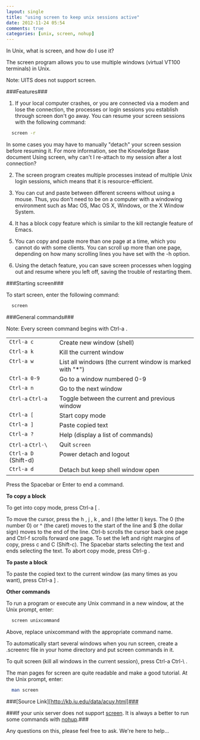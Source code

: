 ```yaml
---
layout: single
title: "using screen to keep unix sessions active"
date: 2012-11-24 05:54
comments: true
categories: [unix, screen, nohup]
---
```



In Unix, what is screen, and how do I use it?

The screen program allows you to use multiple windows (virtual VT100 terminals) in Unix.

Note: UITS does not support screen.

###Features###

1. If your local computer crashes, or you are connected via a modem and lose the connection, the processes or login sessions you establish through screen don't go away. You can resume your screen sessions with the following command:

```sh
  screen -r
```

In some cases you may have to manually "detach" your screen session before resuming it. For more information, see the Knowledge Base document Using screen, why can't I re-attach to my session after a lost connection? 

2. The screen program creates multiple processes instead of multiple Unix login sessions, which means that it is resource-efficient. 

3. You can cut and paste between different screens without using a mouse. Thus, you don't need to be on a computer with a windowing environment such as Mac OS, Mac OS X, Windows, or the X Window System. 

4. It has a block copy feature which is similar to the kill rectangle feature of Emacs. 

5. You can copy and paste more than one page at a time, which you cannot do with some clients. You can scroll up more than one page, depending on how many scrolling lines you have set with the  -h  option. 

6. Using the detach feature, you can save screen processes when logging out and resume where you left off, saving the trouble of restarting them.


###Starting screen###

To start screen, enter the following command:

```sh
  screen
```


###General commands###

Note: Every screen command begins with Ctrl-a .


<table cellpadding="10">
  <tr align="left" valign="top">
    <td align="left">
      <code>Ctrl-a&nbsp;c</code> </td>
    <td align="left">Create new window (shell) </td>
  </tr>
  <tr valign="top">
    <td align="left">
      <code>Ctrl-a&nbsp;k</code> 
     </td>
    <td align="left">Kill the current window
  </td>
  </tr>
  <tr valign="top">
    <td align="left">
      <code>Ctrl-a&nbsp;w</code>
    </td>
    <td align="left">List all windows (the current window is marked with "*")</td>
  </tr>
  <tr valign="top">
    <td align="left">
      <code>Ctrl-a&nbsp;0-9</code>
    </td>
    <td align="left">Go to a window numbered 0-9</td>
  </tr>
  <tr valign="top">
    <td align="left">
      <code>Ctrl-a&nbsp;n</code>
    </td>
    <td align="left">Go to the next window </td>
  </tr>
  <tr valign="top">
    <td align="left">
      <code>Ctrl-a</code>&nbsp;<code>Ctrl-a </code>
    </td>
    <td align="left">Toggle between the current and previous window
    </td>
  </tr>
  <tr valign="top">
  <td align="left">
  <code>Ctrl-a&nbsp;[</code> </td>
  <td align="left">Start copy mode
  </td>
  </tr>
  <tr valign="top">
  <td align="left">
  <code>Ctrl-a&nbsp;]</code> </td>
  <td align="left">Paste copied text
  </td>
  </tr>
  <tr valign="top">
  <td align="left">
  <code>Ctrl-a&nbsp;?</code> </td>
  <td align="left">Help (display a list of commands)
  </td>
  </tr>
  <tr valign="top">
  <td align="left">
  <code>Ctrl-a</code>&nbsp;<code>Ctrl-\</code> </td>
  <td align="left">Quit <code>screen</code>
  </td>
  </tr>
  <tr valign="top">
  <td align="left">
  <code>Ctrl-a&nbsp;D</code> (Shift-d) </td>
  <td align="left">Power detach and logout
  </td>
  </tr>
  <tr valign="top">
  <td align="left">
  <code>Ctrl-a&nbsp;d</code> </td>
  <td align="left">Detach but keep shell window open</td>
  </tr>
</table>

Press the Spacebar or Enter to end a command.

**To copy a block**

To get into copy mode, press Ctrl-a [  .

To move the cursor, press the  h ,  j ,  k , and  l  (the letter l) keys. The  0  (the number 0) or  ^  (the caret) moves to the start of the line and  $  (the dollar sign) moves to the end of the line. Ctrl-b scrolls the cursor back one page and Ctrl-f scrolls forward one page. To set the left and right margins of copy, press  c  and  C  (Shift-c). The Spacebar starts selecting the text and ends selecting the text. To abort copy mode, press Ctrl-g .

**To paste a block**

To paste the copied text to the current window (as many times as you want), press Ctrl-a ] .

**Other commands**

To run a program or execute any Unix command in a new window, at the Unix prompt, enter:

```sh
  screen unixcommand
```

Above, replace unixcommand with the appropriate command name.

To automatically start several windows when you run screen, create a .screenrc file in your home directory and put screen commands in it.

To quit screen (kill all windows in the current session), press Ctrl-a Ctrl-\ .

The man pages for screen are quite readable and make a good tutorial. At the Unix prompt, enter:

```sh
  man screen
```


###[Source Link][http://kb.iu.edu/data/acuy.html]###

###If your unix server does not support [screen](/blog/2012/11/24/using-screen-to-keep-unix-sessions-active). It is always a better to run some commands with [nohup](/blog/2012/11/24/using-nohup-to-prevent-processes-stopping-on-disconnect).###



Any questions on this, please feel free to ask. We're here to help...
